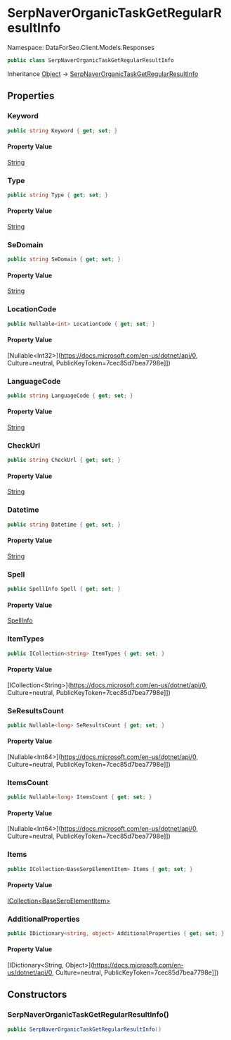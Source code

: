 # SerpNaverOrganicTaskGetRegularResultInfo

Namespace: DataForSeo.Client.Models.Responses

```csharp
public class SerpNaverOrganicTaskGetRegularResultInfo
```

Inheritance [Object](https://docs.microsoft.com/en-us/dotnet/api/Object) → [SerpNaverOrganicTaskGetRegularResultInfo](./SerpNaverOrganicTaskGetRegularResultInfo.md)

## Properties

### **Keyword**

```csharp
public string Keyword { get; set; }
```

#### Property Value

[String](https://docs.microsoft.com/en-us/dotnet/api/String)<br>

### **Type**

```csharp
public string Type { get; set; }
```

#### Property Value

[String](https://docs.microsoft.com/en-us/dotnet/api/String)<br>

### **SeDomain**

```csharp
public string SeDomain { get; set; }
```

#### Property Value

[String](https://docs.microsoft.com/en-us/dotnet/api/String)<br>

### **LocationCode**

```csharp
public Nullable<int> LocationCode { get; set; }
```

#### Property Value

[Nullable&lt;Int32&gt;](https://docs.microsoft.com/en-us/dotnet/api/0, Culture=neutral, PublicKeyToken=7cec85d7bea7798e]])<br>

### **LanguageCode**

```csharp
public string LanguageCode { get; set; }
```

#### Property Value

[String](https://docs.microsoft.com/en-us/dotnet/api/String)<br>

### **CheckUrl**

```csharp
public string CheckUrl { get; set; }
```

#### Property Value

[String](https://docs.microsoft.com/en-us/dotnet/api/String)<br>

### **Datetime**

```csharp
public string Datetime { get; set; }
```

#### Property Value

[String](https://docs.microsoft.com/en-us/dotnet/api/String)<br>

### **Spell**

```csharp
public SpellInfo Spell { get; set; }
```

#### Property Value

[SpellInfo](./SpellInfo.md)<br>

### **ItemTypes**

```csharp
public ICollection<string> ItemTypes { get; set; }
```

#### Property Value

[ICollection&lt;String&gt;](https://docs.microsoft.com/en-us/dotnet/api/0, Culture=neutral, PublicKeyToken=7cec85d7bea7798e]])<br>

### **SeResultsCount**

```csharp
public Nullable<long> SeResultsCount { get; set; }
```

#### Property Value

[Nullable&lt;Int64&gt;](https://docs.microsoft.com/en-us/dotnet/api/0, Culture=neutral, PublicKeyToken=7cec85d7bea7798e]])<br>

### **ItemsCount**

```csharp
public Nullable<long> ItemsCount { get; set; }
```

#### Property Value

[Nullable&lt;Int64&gt;](https://docs.microsoft.com/en-us/dotnet/api/0, Culture=neutral, PublicKeyToken=7cec85d7bea7798e]])<br>

### **Items**

```csharp
public ICollection<BaseSerpElementItem> Items { get; set; }
```

#### Property Value

[ICollection&lt;BaseSerpElementItem&gt;](./BaseSerpElementItem.md)<br>

### **AdditionalProperties**

```csharp
public IDictionary<string, object> AdditionalProperties { get; set; }
```

#### Property Value

[IDictionary&lt;String, Object&gt;](https://docs.microsoft.com/en-us/dotnet/api/0, Culture=neutral, PublicKeyToken=7cec85d7bea7798e]])<br>

## Constructors

### **SerpNaverOrganicTaskGetRegularResultInfo()**

```csharp
public SerpNaverOrganicTaskGetRegularResultInfo()
```
